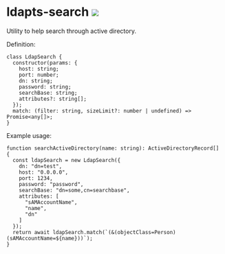 # ldapts-search ![](https://img.shields.io/travis/hwkd/ldapts-search.svg?style=flat)
Utility to help search through active directory.

Definition:
```
class LdapSearch {
  constructor(params: {
    host: string;
    port: number;
    dn: string;
    password: string;
    searchBase: string;
    attributes?: string[];
  });
  match: (filter: string, sizeLimit?: number | undefined) => Promise<any[]>;
}
```

Example usage:
```
function searchActiveDirectory(name: string): ActiveDirectoryRecord[] {
  const ldapSearch = new LdapSearch({
    dn: "dn=test",
    host: "0.0.0.0",
    port: 1234,
    password: "password",
    searchBase: "dn=some,cn=searchbase",
    attributes: [
      "sAMAccountName",
      "name",
      "dn"
    ]
  });
  return await ldapSearch.match(`(&(objectClass=Person)(sAMAccountName=${name}))`);
}
```